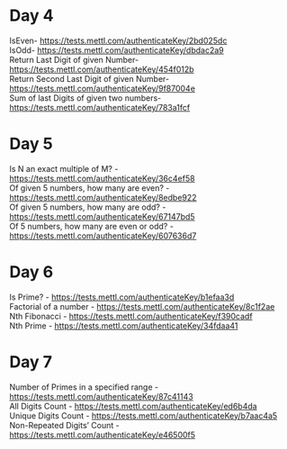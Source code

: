 # Day 4
IsEven- https://tests.mettl.com/authenticateKey/2bd025dc <br/>
IsOdd- https://tests.mettl.com/authenticateKey/dbdac2a9 <br/>
Return Last Digit of given Number- https://tests.mettl.com/authenticateKey/454f012b <br/>
Return Second Last Digit of given Number- https://tests.mettl.com/authenticateKey/9f87004e <br/>
Sum of last Digits of given two numbers- https://tests.mettl.com/authenticateKey/783a1fcf <br/>

# Day 5
Is N an exact multiple of M? - https://tests.mettl.com/authenticateKey/36c4ef58<br/>
Of given 5 numbers, how many are even? - https://tests.mettl.com/authenticateKey/8edbe922<br/>
Of given 5 numbers, how many are odd? - https://tests.mettl.com/authenticateKey/67147bd5<br/>
Of 5 numbers, how many are even or odd? - https://tests.mettl.com/authenticateKey/607636d7<br/>

# Day 6
Is Prime? - https://tests.mettl.com/authenticateKey/b1efaa3d<br/>
Factorial of a number - https://tests.mettl.com/authenticateKey/8c1f2ae<br/>
Nth Fibonacci - https://tests.mettl.com/authenticateKey/f390cadf<br/>
Nth Prime - https://tests.mettl.com/authenticateKey/34fdaa41<br/>

# Day 7
Number of Primes in a specified range - https://tests.mettl.com/authenticateKey/87c41143 <br/>
All Digits Count  - https://tests.mettl.com/authenticateKey/ed6b4da <br/>
Unique Digits Count - https://tests.mettl.com/authenticateKey/b7aac4a5 <br/>
Non-Repeated Digits’ Count  - https://tests.mettl.com/authenticateKey/e46500f5 <br/>

